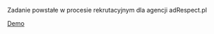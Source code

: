 Zadanie powstałe w procesie rekrutacyjnym dla agencji adRespect.pl

<a href="https://krycha99.github.io/zadanie-rekrutacyjne/">Demo</a>
